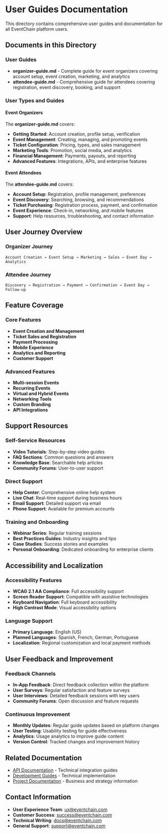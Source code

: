 # User Guides Documentation

This directory contains comprehensive user guides and documentation for all EventChain platform users.

## Documents in this Directory

### User Guides
- **organizer-guide.md** - Complete guide for event organizers covering account setup, event creation, marketing, and analytics
- **attendee-guide.md** - Comprehensive guide for attendees covering registration, event discovery, booking, and support

### User Types and Guides

#### Event Organizers
The **organizer-guide.md** covers:
- **Getting Started**: Account creation, profile setup, verification
- **Event Management**: Creating, managing, and promoting events
- **Ticket Configuration**: Pricing, types, and sales management
- **Marketing Tools**: Promotion, social media, and analytics
- **Financial Management**: Payments, payouts, and reporting
- **Advanced Features**: Integrations, APIs, and enterprise features

#### Event Attendees
The **attendee-guide.md** covers:
- **Account Setup**: Registration, profile management, preferences
- **Event Discovery**: Searching, browsing, and recommendations
- **Ticket Purchasing**: Registration process, payment, and confirmation
- **Event Experience**: Check-in, networking, and mobile features
- **Support**: Help resources, troubleshooting, and contact information

## User Journey Overview

### Organizer Journey
```
Account Creation → Event Setup → Marketing → Sales → Event Day → Analytics
```

### Attendee Journey
```
Discovery → Registration → Payment → Confirmation → Event Day → Follow-up
```

## Feature Coverage

### Core Features
- **Event Creation and Management**
- **Ticket Sales and Registration**
- **Payment Processing**
- **Mobile Experience**
- **Analytics and Reporting**
- **Customer Support**

### Advanced Features
- **Multi-session Events**
- **Recurring Events**
- **Virtual and Hybrid Events**
- **Networking Tools**
- **Custom Branding**
- **API Integrations**

## Support Resources

### Self-Service Resources
- **Video Tutorials**: Step-by-step video guides
- **FAQ Sections**: Common questions and answers
- **Knowledge Base**: Searchable help articles
- **Community Forums**: User-to-user support

### Direct Support
- **Help Center**: Comprehensive online help system
- **Live Chat**: Real-time support during business hours
- **Email Support**: Detailed support via email
- **Phone Support**: Available for premium accounts

### Training and Onboarding
- **Webinar Series**: Regular training sessions
- **Best Practices Guides**: Industry insights and tips
- **Case Studies**: Success stories and examples
- **Personal Onboarding**: Dedicated onboarding for enterprise clients

## Accessibility and Localization

### Accessibility Features
- **WCAG 2.1 AA Compliance**: Full accessibility support
- **Screen Reader Support**: Compatible with assistive technologies
- **Keyboard Navigation**: Full keyboard accessibility
- **High Contrast Mode**: Visual accessibility options

### Language Support
- **Primary Language**: English (US)
- **Planned Languages**: Spanish, French, German, Portuguese
- **Localization**: Regional customization and local payment methods

## User Feedback and Improvement

### Feedback Channels
- **In-App Feedback**: Direct feedback collection within the platform
- **User Surveys**: Regular satisfaction and feature surveys
- **User Interviews**: Detailed feedback sessions with key users
- **Community Forums**: Open discussion and feature requests

### Continuous Improvement
- **Monthly Updates**: Regular guide updates based on platform changes
- **User Testing**: Usability testing for guide effectiveness
- **Analytics**: Usage analytics to improve guide content
- **Version Control**: Tracked changes and improvement history

## Related Documentation
- [API Documentation](../api-docs/README.md) - Technical integration guides
- [Development Guides](../development/README.md) - Technical implementation
- [Project Documentation](../project/README.md) - Business and strategy information

## Contact Information
- **User Experience Team**: ux@eventchain.com
- **Customer Success**: success@eventchain.com
- **Technical Writing**: docs@eventchain.com
- **General Support**: support@eventchain.com
